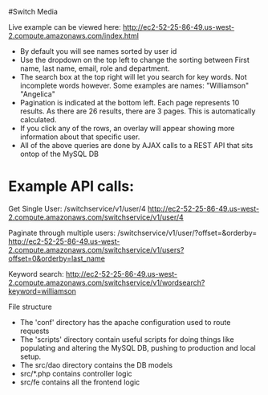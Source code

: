 #Switch Media

Live example can be viewed here: http://ec2-52-25-86-49.us-west-2.compute.amazonaws.com/index.html
* By default you will see names sorted by user id
* Use the dropdown on the top left to change the sorting between First name, last name, email, role and department.
* The search box at the top right will let you search for key words.  Not incomplete words however.  Some examples are names: "Williamson" "Angelica"
* Pagination is indicated at the bottom left.  Each page represents 10 results. As there are 26 results, there are 3 pages.  This is automatically calculated.
* If you click any of the rows, an overlay will appear showing more information about that specific user.
* All of the above queries are done by AJAX calls to a REST API that sits ontop of the MySQL DB

# Example API calls:
Get Single User: /switchservice/v1/user/4
http://ec2-52-25-86-49.us-west-2.compute.amazonaws.com/switchservice/v1/user/4

Paginate through multiple users: /switchservice/v1/user/?offset=&orderby=
http://ec2-52-25-86-49.us-west-2.compute.amazonaws.com/switchservice/v1/users?offset=0&orderby=last_name

Keyword search:
http://ec2-52-25-86-49.us-west-2.compute.amazonaws.com/switchservice/v1/wordsearch?keyword=williamson

File structure
* The 'conf' directory has the apache configuration used to route requests
* The 'scripts' directory contain useful scripts for doing things like populating and altering the MySQL DB, pushing to production and local setup.
* The src/dao directory contains the DB models
* src/*.php contains controller logic
* src/fe contains all the frontend logic